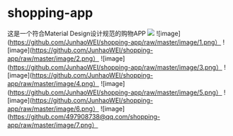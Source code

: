 # shopping-app
这是一个符合Material Design设计规范的购物APP
![](http://www.baidu.com/img/bdlogo.gif ) 
![image](https://github.com/JunhaoWEI/shopping-app/raw/master/image/1.png）
![image](https://github.com/JunhaoWEI/shopping-app/raw/master/image/2.png）
![image](https://github.com/JunhaoWEI/shopping-app/raw/master/image/3.png）
![image](https://github.com/JunhaoWEI/shopping-app/raw/master/image/4.png）
![image](https://github.com/JunhaoWEI/shopping-app/raw/master/image/5.png）
![image](https://github.com/JunhaoWEI/shopping-app/raw/master/image/6.png）
![image](https://github.com/497908738@qq.com/shopping-app/raw/master/image/7.png）
